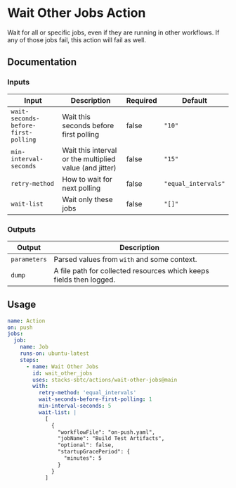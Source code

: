 # Wait Other Jobs Action

Wait for all or specific jobs, even if they are running in other workflows. If any of those jobs fail, this action will fail as well.

## Documentation

### Inputs

| Input                               | Description                                             | Required | Default              |
| ----------------------------------- | ------------------------------------------------------- | -------- | -------------------- |
| `wait-seconds-before-first-polling` | Wait this seconds before first polling                  | false    | `"10"`               |
| `min-interval-seconds`              | Wait this interval or the multiplied value (and jitter) | false    | `"15"`               |
| `retry-method`                      | How to wait for next polling                            | false    | `"equal_intervals"`  |
| `wait-list`                         | Wait only these jobs                                    | false    | `"[]"`               |

### Outputs

| Output       | Description                                                         |
| ------------ | ------------------------------------------------------------------- |
| `parameters` | Parsed values from `with` and some context.                         |
| `dump`       | A file path for collected resources which keeps fields then logged. |

## Usage

```yaml
name: Action
on: push
jobs:
  job:
    name: Job
    runs-on: ubuntu-latest
    steps:
      - name: Wait Other Jobs
        id: wait_other_jobs
        uses: stacks-sbtc/actions/wait-other-jobs@main
        with:
          retry-method: 'equal_intervals'
          wait-seconds-before-first-polling: 1
          min-interval-seconds: 5
          wait-list: |
            [
              {
                "workflowFile": "on-push.yaml",
                "jobName": "Build Test Artifacts",
                "optional": false,
                "startupGracePeriod": {
                  "minutes": 5
                }
              }
            ]
```
